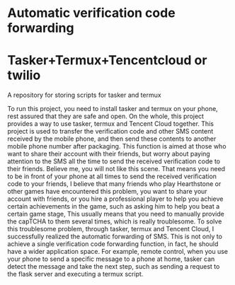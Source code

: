 # Automatic verification code forwarding
# Tasker+Termux+Tencentcloud or twilio
A repository for storing scripts for tasker and termux

To run this project, you need to install tasker and termux on your phone, rest assured that they are safe and open.
On the whole, this project provides a way to use tasker, termux and Tencent Cloud together.
This project is used to transfer the verification code and other SMS content received by the mobile phone, and then send these contents to another mobile phone number after packaging. This function is aimed at those who want to share their account with their friends, but worry about paying attention to the SMS all the time to send the received verification code to their friends. Believe me, you will not like this scene. That means you need to be in front of your phone at all times to send the received verification code to your friends, I believe that many friends who play Hearthstone or other games have encountered this problem, you want to share your account with friends, or you hire a professional player to help you achieve certain achievements in the game, such as asking him to help you beat a certain game stage, This usually means that you need to manually provide the capTCHA to them several times, which is really troublesome.
To solve this troublesome problem, through tasker, termux and Tencent Cloud, I successfully realized the automatic forwarding of SMS.
This is not only to achieve a single verification code forwarding function, in fact, he should have a wider application space. For example, remote control, when you use your phone to send a specific message to a phone at home, tasker can detect the message and take the next step, such as sending a request to the flask server and executing a termux script.


